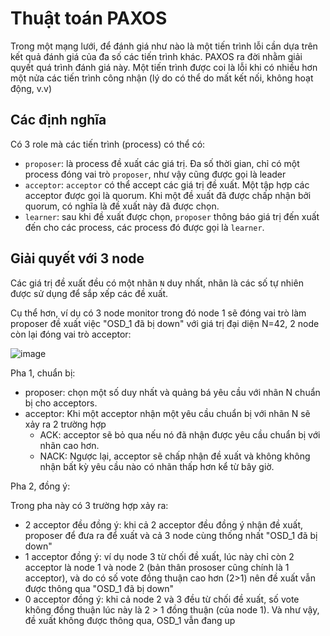 # Thuật toán PAXOS
Trong một mạng lưới, để đánh giá như nào là một tiến trình lỗi cần dựa trên kết quả đánh giá của đa số các tiến trình khác.
PAXOS ra đời nhằm giải quyết quá trình đánh giá này.
Một tiến trình được coi là lỗi khi có nhiều hơn một nửa các tiến trình công nhận (lý do có thể do mất kết nối, không hoạt động, v.v)

## Các định nghĩa
Có 3 role mà các tiến trình (process) có thể có:
- `proposer`: là process đề xuất các giá trị. Đa số thời gian, chỉ có một process đóng vai trò `proposer`, như vậy cũng được gọi là leader
- `acceptor`: `acceptor` có thể accept các giá trị đề xuất. Một tập hợp các acceptor được gọi là quorum. Khi một đề xuất đã được chấp nhận bởi quorum, có nghĩa là đề xuất này đã được chọn.
- `learner`: sau khi đề xuất được chọn, `proposer` thông báo giá trị đến xuất đến cho các process, các process đó được gọi là `learner`.

## Giải quyết với 3 node
Các giá trị đề xuất đều có một nhãn `N` duy nhất, nhãn là các số tự nhiên được sử dụng để sắp xếp các đề xuất.

Cụ thể hơn, ví dụ có 3 node monitor trong đó node 1 sẽ đóng vai trò làm proposer đề xuất việc "OSD_1 đã bị down" với giá trị đại diện N=42, 2 node còn lại đóng vai trò acceptor:

![image](https://user-images.githubusercontent.com/83684068/128969421-5f1ec787-2ea7-4811-a9ff-fdc763822b9f.png)

Pha 1, chuẩn bị:
- proposer: chọn một số duy nhất và quảng bá yêu cầu với nhãn N chuẩn bị cho acceptors.
- acceptor: Khi một acceptor nhận một yêu cầu chuẩn bị với nhãn N sẽ xảy ra 2 trường hợp
  - ACK: acceptor sẽ bỏ qua nếu nó đã nhận được yêu cầu chuẩn bị với nhãn cao hơn.
  - NACK: Ngược lại, acceptor sẽ chấp nhận đề xuất và không không nhận bất kỳ yêu cầu nào có nhãn thấp hơn kể từ bây giờ.

Pha 2, đồng ý:

Trong pha này có 3 trường hợp xảy ra:
- 2 acceptor đều đồng ý: khi cả 2 acceptor đều đồng ý nhận đề xuất, proposer để đưa ra để xuất và cả 3 node cùng thống nhất "OSD_1 đã bị down"
- 1 acceptor đồng ý: ví dụ node 3 từ chối đề xuất, lúc này chỉ còn 2 acceptor là node 1 và node 2 (bản thân prososer cũng chính là 1 acceptor), và do có số vote đồng thuận cao hơn (2>1) nên đề xuất vẫn được thông qua "OSD_1 đã bị down"
- 0 acceptor đồng ý: khi cả node 2 và 3 đều từ chối đề xuất, số vote không đồng thuận lúc này là 2 > 1 đồng thuận (của node 1). Và như vậy, đề xuất không được thông qua, OSD_1 vẫn đang up
